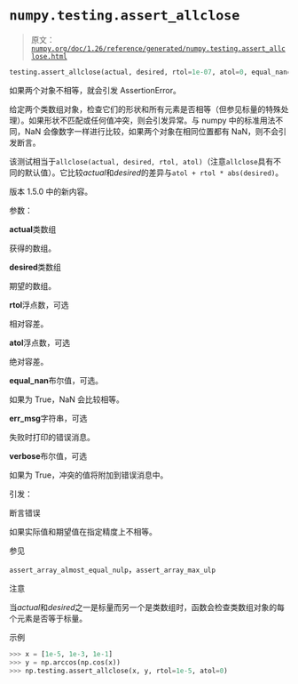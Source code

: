 # `numpy.testing.assert_allclose`

> 原文：[`numpy.org/doc/1.26/reference/generated/numpy.testing.assert_allclose.html`](https://numpy.org/doc/1.26/reference/generated/numpy.testing.assert_allclose.html)

```py
testing.assert_allclose(actual, desired, rtol=1e-07, atol=0, equal_nan=True, err_msg='', verbose=True)
```

如果两个对象不相等，就会引发 AssertionError。

给定两个类数组对象，检查它们的形状和所有元素是否相等（但参见标量的特殊处理）。如果形状不匹配或任何值冲突，则会引发异常。与 numpy 中的标准用法不同，NaN 会像数字一样进行比较，如果两个对象在相同位置都有 NaN，则不会引发断言。

该测试相当于`allclose(actual, desired, rtol, atol)`（注意`allclose`具有不同的默认值）。它比较*actual*和*desired*的差异与`atol + rtol * abs(desired)`。

版本 1.5.0 中的新内容。

参数：

**actual**类数组

获得的数组。

**desired**类数组

期望的数组。

**rtol**浮点数，可选

相对容差。

**atol**浮点数，可选

绝对容差。

**equal_nan**布尔值，可选。

如果为 True，NaN 会比较相等。

**err_msg**字符串，可选

失败时打印的错误消息。

**verbose**布尔值，可选

如果为 True，冲突的值将附加到错误消息中。

引发：

断言错误

如果实际值和期望值在指定精度上不相等。

参见

`assert_array_almost_equal_nulp`，`assert_array_max_ulp`

注意

当*actual*和*desired*之一是标量而另一个是类数组时，函数会检查类数组对象的每个元素是否等于标量。

示例

```py
>>> x = [1e-5, 1e-3, 1e-1]
>>> y = np.arccos(np.cos(x))
>>> np.testing.assert_allclose(x, y, rtol=1e-5, atol=0) 
```
